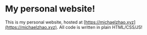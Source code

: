 # My personal website!

This is my personal website, hosted at [https://michaelzhao.xyz](https://michaelzhao.xyz). All code is written in plain HTML/CSS/JS!
